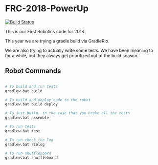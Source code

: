 # FRC-2018-PowerUp
[![Build Status](https://travis-ci.org/Team1091/FRC-2018-PowerUp.svg?branch=master)](https://travis-ci.org/Team1091/FRC-2018-PowerUp)

This is our First Robotics code for 2018.

This year we are trying a gradle build via GradleRio.

We are also trying to actually write some tests.  We have been meaning to for a while, but they always get prioritized out of the build season.




## Robot Commands
```bash

# To build and run tests
gradlew.bat build

# To build and deploy code to the robot
gradlew.bat build deploy

# To just build, in the case that you broke all the tests
gradlew.bat assemble

# To run tests
gradlew.bat test

# To run check the log
gradlew.bat riolog

# To run shuffleboard
gradlew.bat shuffleboard

```